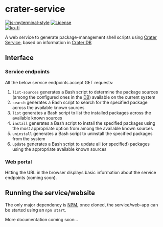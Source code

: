 # crater-service

[![js-myterminal-style](https://img.shields.io/badge/code%20style-myterminal-blue.svg)](https://www.npmjs.com/package/eslint-config-myterminal)
[![License](https://img.shields.io/github/license/crater-space/service.svg)](https://opensource.org/licenses/MIT)  
[![ko-fi](https://ko-fi.com/img/githubbutton_sm.svg)](https://ko-fi.com/Y8Y5E5GL7)

A web service to generate package-management shell scripts using [Crater Service](https://github.com/crater-space/service), based on information in [Crater DB](https://github.com/crater/db)

## Interface

### Service endpoints

All the below service endpoints accept GET requests:

1. `list-sources` generates a Bash script to determine the package sources (among the configured ones in the [DB](https://github.com/crater-space/db)) available on the current system
2. `search` generates a Bash script to search for the specified package across the available known sources
3. `list` generates a Bash script to list the installed packages across the available known sources
4. `install` generates a Bash script to install the specified packages using the most appropriate option from among the available known sources
5. `uninstall` generates a Bash script to uninstall the specified packages from the system
6. `update` generates a Bash script to update all (or specified) packages using the appropriate available known sources

### Web portal

Hitting the URL in the browser displays basic information about the service endpoints (coming soon).

## Running the service/website

The only major dependency is [NPM](https://nodejs.org), once cloned, the service/web-app can be started using an `npm start`.

More documentation coming soon...
